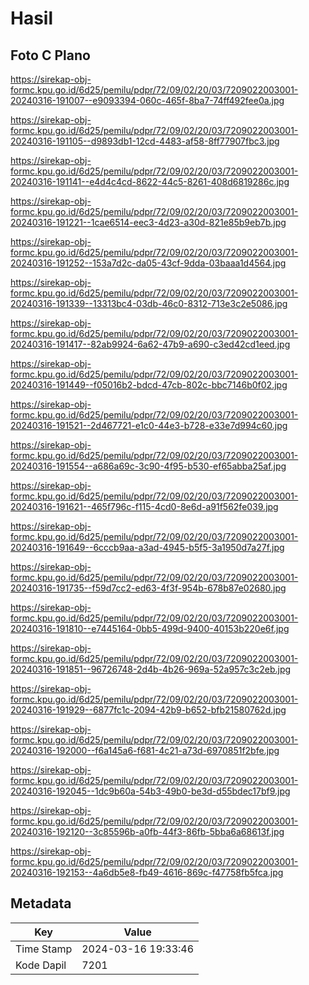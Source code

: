 # Hasil

## Foto C Plano

https://sirekap-obj-formc.kpu.go.id/6d25/pemilu/pdpr/72/09/02/20/03/7209022003001-20240316-191007--e9093394-060c-465f-8ba7-74ff492fee0a.jpg

https://sirekap-obj-formc.kpu.go.id/6d25/pemilu/pdpr/72/09/02/20/03/7209022003001-20240316-191105--d9893db1-12cd-4483-af58-8ff77907fbc3.jpg

https://sirekap-obj-formc.kpu.go.id/6d25/pemilu/pdpr/72/09/02/20/03/7209022003001-20240316-191141--e4d4c4cd-8622-44c5-8261-408d6819286c.jpg

https://sirekap-obj-formc.kpu.go.id/6d25/pemilu/pdpr/72/09/02/20/03/7209022003001-20240316-191221--1cae6514-eec3-4d23-a30d-821e85b9eb7b.jpg

https://sirekap-obj-formc.kpu.go.id/6d25/pemilu/pdpr/72/09/02/20/03/7209022003001-20240316-191252--153a7d2c-da05-43cf-9dda-03baaa1d4564.jpg

https://sirekap-obj-formc.kpu.go.id/6d25/pemilu/pdpr/72/09/02/20/03/7209022003001-20240316-191339--13313bc4-03db-46c0-8312-713e3c2e5086.jpg

https://sirekap-obj-formc.kpu.go.id/6d25/pemilu/pdpr/72/09/02/20/03/7209022003001-20240316-191417--82ab9924-6a62-47b9-a690-c3ed42cd1eed.jpg

https://sirekap-obj-formc.kpu.go.id/6d25/pemilu/pdpr/72/09/02/20/03/7209022003001-20240316-191449--f05016b2-bdcd-47cb-802c-bbc7146b0f02.jpg

https://sirekap-obj-formc.kpu.go.id/6d25/pemilu/pdpr/72/09/02/20/03/7209022003001-20240316-191521--2d467721-e1c0-44e3-b728-e33e7d994c60.jpg

https://sirekap-obj-formc.kpu.go.id/6d25/pemilu/pdpr/72/09/02/20/03/7209022003001-20240316-191554--a686a69c-3c90-4f95-b530-ef65abba25af.jpg

https://sirekap-obj-formc.kpu.go.id/6d25/pemilu/pdpr/72/09/02/20/03/7209022003001-20240316-191621--465f796c-f115-4cd0-8e6d-a91f562fe039.jpg

https://sirekap-obj-formc.kpu.go.id/6d25/pemilu/pdpr/72/09/02/20/03/7209022003001-20240316-191649--6cccb9aa-a3ad-4945-b5f5-3a1950d7a27f.jpg

https://sirekap-obj-formc.kpu.go.id/6d25/pemilu/pdpr/72/09/02/20/03/7209022003001-20240316-191735--f59d7cc2-ed63-4f3f-954b-678b87e02680.jpg

https://sirekap-obj-formc.kpu.go.id/6d25/pemilu/pdpr/72/09/02/20/03/7209022003001-20240316-191810--e7445164-0bb5-499d-9400-40153b220e6f.jpg

https://sirekap-obj-formc.kpu.go.id/6d25/pemilu/pdpr/72/09/02/20/03/7209022003001-20240316-191851--96726748-2d4b-4b26-969a-52a957c3c2eb.jpg

https://sirekap-obj-formc.kpu.go.id/6d25/pemilu/pdpr/72/09/02/20/03/7209022003001-20240316-191929--6877fc1c-2094-42b9-b652-bfb21580762d.jpg

https://sirekap-obj-formc.kpu.go.id/6d25/pemilu/pdpr/72/09/02/20/03/7209022003001-20240316-192000--f6a145a6-f681-4c21-a73d-6970851f2bfe.jpg

https://sirekap-obj-formc.kpu.go.id/6d25/pemilu/pdpr/72/09/02/20/03/7209022003001-20240316-192045--1dc9b60a-54b3-49b0-be3d-d55bdec17bf9.jpg

https://sirekap-obj-formc.kpu.go.id/6d25/pemilu/pdpr/72/09/02/20/03/7209022003001-20240316-192120--3c85596b-a0fb-44f3-86fb-5bba6a68613f.jpg

https://sirekap-obj-formc.kpu.go.id/6d25/pemilu/pdpr/72/09/02/20/03/7209022003001-20240316-192153--4a6db5e8-fb49-4616-869c-f47758fb5fca.jpg


## Metadata

| Key        | Value               |
| ---------- | ------------------- |
| Time Stamp | 2024-03-16 19:33:46 |
| Kode Dapil | 7201                |



